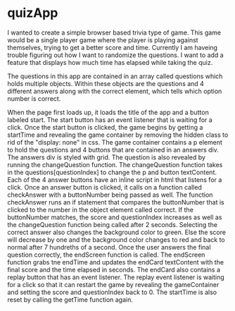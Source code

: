 # quizApp

I wanted to create a simple browser based trivia type of game. This game would be a single player game where the player is playing against themselves, trying to get a better score and time. Currently I am haveing trouble figuring out how I want to randomize the questions. I want to add a feature that displays how much time has elapsed while taking the quiz. 

The questions in this app are contained in an array called questions which holds multiple objects. Within these objects are the questions and 4 different answers along with the correct element, which tells which option number is correct.

When the page first loads up, it loads the title of the app and a button labeled start. The start button has an event listener that is waiting for a click. Once the start button is clicked, the game begins by getting a startTime and revealing the game container by removing the hidden class to rid of the "display: none" in css. The game container contains a p element to hold the questions and 4 buttons that are contained in an answers div. The answers div is styled with grid. The question is also revealed by running the changeQuestion function. The changeQuestion function takes in the questions[questionIndex] to change the p and button textContent. Each of the 4 answer buttons have an inline script in html that listens for a click. Once an answer button is clicked, it calls on a function called checkAnswer with a buttonNumber being passed as well. The function checkAnswer runs an if statement that compares the buttonNumber that is clicked to the number in the object element called correct. If the buttonNumber matches, the score and questionIndex increases as well as the changeQuestion function being called after 2 seconds. Selecting the correct answer also changes the background color to green. Else the score will decrease by one and the background color changes to red and back to normal after 7 hundreths of a second. Once the user answers the final question correctly, the endScreen function is called. The endScreen function grabs tne endTime and updates the endCard textContent with the final score and the time elapsed in seconds. The endCard also contains a replay button that has an event listener. The replay event listener is waiting for a click so that it can restart the game by revealing the gameContainer and setting the score and questionIndex back to 0. The startTime is also reset by calling the getTime function again. 